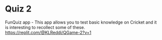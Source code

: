# Quiz 2
 FunQuiz app - 
This app allows you to test basic knowledge on Cricket and it is interesting to recollect some of these.
https://replit.com/@KLReddi/QGame-2?v=1
